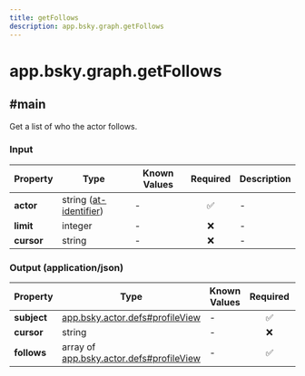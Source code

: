 ```yaml
---
title: getFollows
description: app.bsky.graph.getFollows
---
```


# app.bsky.graph.getFollows

## #main

Get a list of who the actor follows.

### Input

| Property | Type | Known Values | Required | Description |
| --- | --- | --- | :---: | --- |
| **actor** | string ([at-identifier](https://atproto.com/specs/lexicon#at-identifier)) | - | ✅ | - |
| **limit** | integer | - | ❌ | - |
| **cursor** | string | - | ❌ | - |

### Output (application/json)

| Property | Type | Known Values | Required | Description |
| --- | --- | --- | :---: | --- |
| **subject** | [app.bsky.actor.defs#profileView](../../../../lexicons/app/bsky/actor/defs.md#profileview) | - | ✅ | - |
| **cursor** | string | - | ❌ | - |
| **follows** | array of [app.bsky.actor.defs#profileView](../../../../lexicons/app/bsky/actor/defs.md#profileview) | - | ✅ | - |
